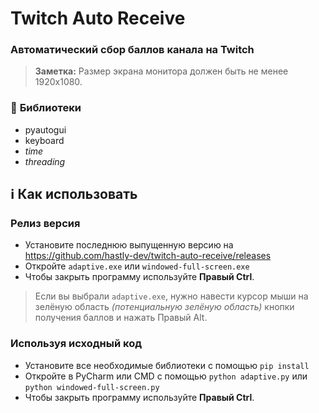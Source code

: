 # Twitch Auto Receive
### Автоматический сбор баллов канала на Twitch
> **Заметка:** Размер экрана монитора должен быть не менее 1920x1080.

### 📁 **Библиотеки**
- pyautogui
- keyboard
- _time_
- _threading_
## ℹ️ **Как использовать**
### Релиз версия
- Установите последнюю выпущенную версию на https://github.com/hastly-dev/twitch-auto-receive/releases
- Откройте `adaptive.exe` или `windowed-full-screen.exe`
- Чтобы закрыть программу используйте **Правый Ctrl**.
> Если вы выбрали `adaptive.exe`, нужно навести курсор мыши на зелёную область _(потенциальную зелёную область)_ кнопки получения баллов и нажать Правый Alt.
### Используя исходный код
- Установите все необходимые библиотеки с помощью `pip install`
- Откройте в PyCharm или CMD с помощью `python adaptive.py` или `python windowed-full-screen.py`
- Чтобы закрыть программу используйте **Правый Ctrl**.
